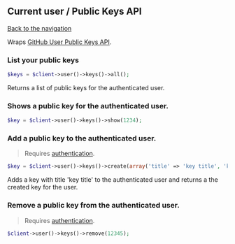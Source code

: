 ## Current user / Public Keys API
[Back to the navigation](../README.md)

Wraps [GitHub User Public Keys API](https://developer.github.com/v3/users/keys/#public-keys).

### List your public keys

```php
$keys = $client->user()->keys()->all();
```

Returns a list of public keys for the authenticated user.

### Shows a public key for the authenticated user.

```php
$key = $client->user()->keys()->show(1234);
```

### Add a public key to the authenticated user.

> Requires [authentication](../security.md).

```php
$key = $client->user()->keys()->create(array('title' => 'key title', 'key' => 12345));
```

Adds a key with title 'key title' to the authenticated user and returns a the created key for the user.

### Remove a public key from the authenticated user.

> Requires [authentication](../security.md).

```php
$client->user()->keys()->remove(12345);
```

